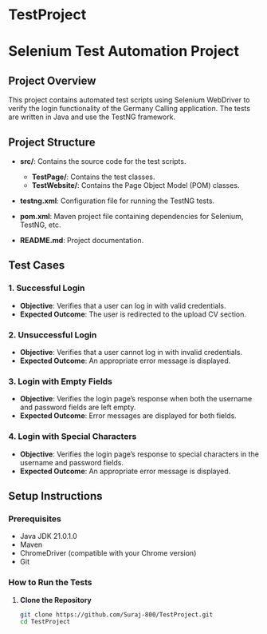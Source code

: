 # TestProject
# Selenium Test Automation Project

## Project Overview

This project contains automated test scripts using Selenium WebDriver to verify the login functionality of the Germany Calling application. The tests are written in Java and use the TestNG framework.

## Project Structure

- **src/**: Contains the source code for the test scripts.
  - **TestPage/**: Contains the test classes.
  - **TestWebsite/**: Contains the Page Object Model (POM) classes.

- **testng.xml**: Configuration file for running the TestNG tests.
- **pom.xml**: Maven project file containing dependencies for Selenium, TestNG, etc.
- **README.md**: Project documentation.

## Test Cases

### 1. Successful Login
- **Objective**: Verifies that a user can log in with valid credentials.
- **Expected Outcome**: The user is redirected to the upload CV section.

### 2. Unsuccessful Login
- **Objective**: Verifies that a user cannot log in with invalid credentials.
- **Expected Outcome**: An appropriate error message is displayed.

### 3. Login with Empty Fields
- **Objective**: Verifies the login page’s response when both the username and password fields are left empty.
- **Expected Outcome**: Error messages are displayed for both fields.

### 4. Login with Special Characters
- **Objective**: Verifies the login page’s response to special characters in the username and password fields.
- **Expected Outcome**: An appropriate error message is displayed.

## Setup Instructions

### Prerequisites

- Java JDK 21.0.1.0
- Maven
- ChromeDriver (compatible with your Chrome version)
- Git

### How to Run the Tests

1. **Clone the Repository**
   ```bash
   git clone https://github.com/Suraj-800/TestProject.git
   cd TestProject

